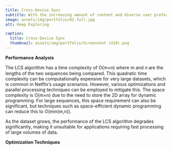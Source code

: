```yaml
---
title: Cross-Device Sync
subtitle: With the increasing amount of content and diverse user preferences, efficient and accurate algorithms are crucial for maintaining user engagement. One of the fundamental challenges in recommendation systems is to identify common patterns in user behaviors and content characteristics. The Longest Common Subsequence (LCS) algorithm can play a significant role in this domain by identifying the longest sequence that is common in different user interaction histories, thus allowing Netflix to better understand user preferences and improve recommendations.
image: assets/img/portfolio/02-full.jpg
alt: Keep Exploring

caption:
  title: Cross-Device Sync
  thumbnail: assets/img/portfolio/Screenshot (418).png
---
```


**Performance Analysis**

The LCS algorithm has a time complexity of O(m×n) where m and 𝑛 are the lengths of the two sequences being compared. This quadratic time complexity can be computationally expensive for very large datasets, which is common in Netflix’s usage scenarios. However, various optimizations and parallel processing techniques can be employed to mitigate this. The space complexity is  O(m×n) due to the need to store the 2D array for dynamic programming. For large sequences, this space requirement can also be significant, but techniques such as space-efficient dynamic programming can reduce this to O(min(m,n)).

As the dataset grows, the performance of the LCS algorithm degrades significantly, making it unsuitable for applications requiring fast processing of large volumes of data.

**Optimization Techniques**





